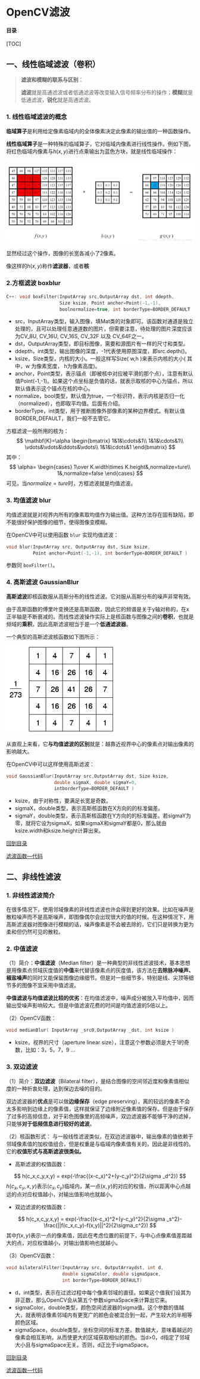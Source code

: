 # OpenCV滤波

#### 目录

[TOC]

## 一、线性临域滤波（卷积）

> **滤波和模糊的联系与区别**：
>
> **滤波**就是高通滤波或者低通滤波等改变输入信号频率分布的操作；**模糊**就是低通滤波，**锐化**就是高通滤波。

### 1. 线性临域滤波的概念

**临域算子**是利用给定像素临域内的全体像素决定此像素的输出值的一种函数操作。

**线性临域算子**是一种特殊的临域算子，它对临域内像素进行线性操作。例如下图，将红色临域内像素与$h(x,y)$进行点乘输出为蓝色方块，就是线性临域操作：

![线性临域滤波](./pics/线性临域滤波.png)

显然经过这个操作，图像的长宽各减小了2像素。

像这样的$h(x,y)$称作**滤波器**，或者**核**

### 2.方框滤波 boxblur

```cpp
C++: void boxFilter(InputArray src,OutputArray dst, int ddepth, 
                    Size ksize, Point anchor=Point(-1,-1),
                    boolnormalize=true, int borderType=BORDER_DEFAULT )
```

+ src，InputArray类型，输入图像，填Mat类的对象即可。该函数对通道是独立处理的，且可以处理任意通道数的图片，但需要注意，待处理的图片深度应该为CV_8U, CV_16U, CV_16S, CV_32F 以及 CV_64F之一。
+ dst，OutputArray类型，即目标图像，需要和源图片有一样的尺寸和类型。
+ ddepth，int类型，输出图像的深度，-1代表使用原图深度，即src.depth()。
+ ksize，Size类型，内核的大小。一般这样写Size( w,h )来表示内核的大小( 其中，w 为像素宽度， h为像素高度)。
+ anchor，Point类型，表示锚点（即被核中对应被平滑的那个点），注意有默认值Point(-1,-1)。如果这个点坐标是负值的话，就表示取核的中心为锚点，所以默认值表示这个锚点在核的中心。
+ normalize，bool类型，默认值为true，一个标识符，表示内核是否归一化（normalized），也即取平均值。后面有介绍。
+ borderType，int类型，用于推断图像外部像素的某种边界模式。有默认值BORDER_DEFAULT，我们一般不去管它。

方框滤波一般所用的核为：
$$
\mathbf{K}=\alpha
\begin{bmatrix}
1&1&\cdots&1\\
1&1&\cdots&1\\
\vdots&\vdots&\ddots&\vdots\\
1&1&\cdots&1
\end{bmatrix}
$$
其中：
$$
\alpha=
\begin{cases}
1\over K.width\times K.height&,normalize=ture\\
1&,normalize=false
\end{cases}
$$
可见，当$normalize=ture$时，方框滤波就是均值滤波。

### 3. 均值滤波 blur

均值滤波就是对视界内所有的像素取均值作为输出值。这种方法存在固有缺陷，即不能很好保护图像的细节，使得图像变模糊。

在OpenCV中可以使用函数 `blur` 实现均值滤波：

```cpp
void blur(InputArray src, OutputArray dst, Size ksize, 
          Point anchor=Point(-1,-1), int borderType=BORDER_DEFAULT )
```

参数同 `boxFilter()`。

### 4. 高斯滤波 GaussianBlur

**高斯滤波**即核函数服从高斯分布的线性滤波。它对服从高斯分布的噪声非常有效。

由于高斯函数的傅里叶变换还是高斯函数，因此它的频谱是关于y轴对称的，在x正半轴是不断衰减的。而线性滤波操作实际上是核函数与图像之间的**卷积**，也就是频域的**乘积**，因此高斯滤波相当于是一个**低通滤波器**。

一个典型的高斯滤波核函数如下图所示：

![高斯核函数](./pics/高斯核函数.png)

从直观上来看，它**与均值滤波的区别**就是：越靠近视界中心的像素点对输出像素的影响越大。

在OpenCV中可以这样使用高斯滤波：

```cpp
void GaussianBlur(InputArray src,OutputArray dst, Size ksize, 
                  double sigmaX, double sigmaY=0,
                  intborderType=BORDER_DEFAULT )
```

+ ksize，由于对称性，要满足长宽是奇数。
+ sigmaX，double类型，表示高斯核函数在X方向的的标准偏差。
+ sigmaY，double类型，表示高斯核函数在Y方向的的标准偏差。若sigmaY为零，就将它设为sigmaX，如果sigmaX和sigmaY都是0，那么就由ksize.width和ksize.height计算出来。

[回到目录](#目录)

[滤波函数—代码](<https://github.com/Liuyvjin/OpenCV_begin/tree/master/EX4>)

## 二、非线性滤波

### 1. 非线性滤波简介

在很多情况下，使用邻域像素的非线性滤波也许会得到更好的效果。比如在噪声是散粒噪声而不是高斯噪声，即图像偶尔会出现很大的值的时候。在这种情况下，用高斯滤波器对图像进行模糊的话，噪声像素是不会被去除的，它们只是转换为更为柔和但仍然可见的散粒。

### 2. 中值滤波

（1）简介：**中值滤波**（Median filter）是一种典型的非线性滤波技术，基本思想是用像素点邻域灰度值的**中值**来代替该像素点的灰度值，该方法在**去除脉冲噪声、椒盐噪声**的同时又能保留图像边缘细节。但是对一些细节多，特别是线、尖顶等细节多的图像不宜采用中值滤波。

 **中值滤波与均值滤波比较的优劣**：在均值滤波中，噪声成分被放入平均值中，因而输出受噪声影响较大。但是中值滤波花费的时间是均值滤波的5倍以上。

（2）OpenCV函数：

```cpp
void medianBlur( InputArray _src0,OutputArray _dst, int ksize )
```

* ksize，视界的尺寸（aperture linear size），注意这个参数必须是大于1的奇数，比如：3，5，7，9 ...

### 3. 双边滤波

（1）简介：**双边滤波**（Bilateral filter），是结合图像的空间邻近度和像素值相似度的一种折衷处理，达到保边去噪的目的。

双边滤波器的**优点**是可以做**边缘保存**（edge preserving），离的较远的像素不会太多影响到边缘上的像素值，这样就保证了边缘附近像素值的保存。但是由于保存了过多的高频信息，对于彩色图像里的高频噪声，双边滤波器不能够干净的滤掉，只能够**对于低频信息进行较好的滤波**。

（2）核函数形式： 与一般线性滤波类似，在双边滤波器中，输出像素的值依赖于邻域像素值的加权值组合，但是权重是与临域内像素值有关的，因此是非线性的。它的**权值形式与高斯滤波很类似。**

* 高斯滤波的权值函数：

$$
h(c_x,c_y,x,y) = exp(-\frac{(x-c_x)^2+(y-c_y)^2}{2\sigma _d^2})
$$
$h(c_x,c_y,x,y)$表示$(c_x,c_y)$临域内，某一点$(x,y)​$的对应的权值，所以距离中心点越远的点对应权值越小，对输出值影响也就越小。

* 双边滤波的权值函数：

$$
h(c_x,c_y,x,y) = exp(-\frac{(x-c_x)^2+(y-c_y)^2}{2\sigma _s^2}-\frac{||f(c_x,c_y)-f(x,y)||^2}{2\sigma_c^2})
$$
其中$f(x,y)​$表示一点的像素值，因此在考虑位置的前提下，与中心点像素值差距越大的点，对应权值越小，对输出值影响也就越小。

（3）OpenCV函数：

```cpp
void bilateralFilter(InputArray src, OutputArraydst, int d, 
                     double sigmaColor, double sigmaSpace, 
                     int borderType=BORDER_DEFAULT)
```

+ d，int类型，表示在过滤过程中每个像素邻域的直径。如果这个值我们设其为非正数，那么OpenCV会从第五个参数sigmaSpace来计算出它来。
+ sigmaColor，double类型，颜色空间滤波器的sigma值。这个参数的值越大，就表明该像素邻域内有更宽广的颜色会被混合到一起，产生较大的半相等颜色区域。
+ sigmaSpace，double类型，坐标空间的标准方差。数值越大，意味着越远的像素会相互影响，从而使更大的区域获取相似的颜色。当d>0，d指定了邻域大小且与sigmaSpace无关。否则，d正比于sigmaSpace。

[回到目录](#目录)

[滤波函数—代码](<https://github.com/Liuyvjin/OpenCV_begin/tree/master/EX4>)